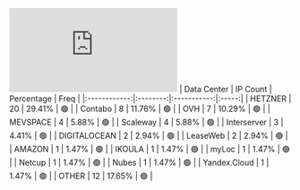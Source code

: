 ![Diagramm](https://github.com/obajay/StateSync-snapshots/blob/main/Projects/Lum/1/README.md)
| Data Center | IP Count | Percentage | Freq |
|:------------:|:--------:|:-----------:|:-----:|
| HETZNER | 20 | 29.41% | 🟢 |
| Contabo | 8 | 11.76% | 🟢 |
| OVH | 7 | 10.29% | 🟢 |
| MEVSPACE | 4 | 5.88% | 🟢 |
| Scaleway | 4 | 5.88% | 🟢 |
| Interserver | 3 | 4.41% | 🟢 |
| DIGITALOCEAN | 2 | 2.94% | 🟢 |
| LeaseWeb | 2 | 2.94% | 🟢 |
| AMAZON | 1 | 1.47% | 🟢 |
| IKOULA | 1 | 1.47% | 🟢 |
| myLoc | 1 | 1.47% | 🟢 |
| Netcup | 1 | 1.47% | 🟢 |
| Nubes | 1 | 1.47% | 🟢 |
| Yandex.Cloud | 1 | 1.47% | 🟢 |
| OTHER | 12 | 17.65% | 🟢 |